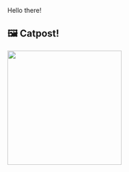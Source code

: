 Hello there!



## 🖼️ Catpost!

<sub>
    <img src="https://cdn2.thecatapi.com/images/1ds.png" height="256">
</sub>

